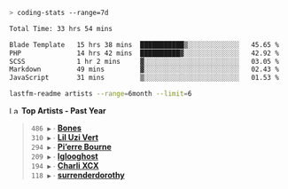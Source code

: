 ```zsh
> coding-stats --range=7d
```

<!--START_SECTION:waka-->

```txt
Total Time: 33 hrs 54 mins

Blade Template   15 hrs 38 mins  ███████████▒░░░░░░░░░░░░░   45.65 %
PHP              14 hrs 42 mins  ██████████▓░░░░░░░░░░░░░░   42.92 %
SCSS             1 hr 2 mins     ▓░░░░░░░░░░░░░░░░░░░░░░░░   03.05 %
Markdown         49 mins         ▓░░░░░░░░░░░░░░░░░░░░░░░░   02.43 %
JavaScript       31 mins         ▒░░░░░░░░░░░░░░░░░░░░░░░░   01.53 %
```

<!--END_SECTION:waka-->

```zsh
lastfm-readme artists --range=6month --limit=6
```

<!--START_LASTFM_ARTISTS:{"period": "12month", "rows": 6}-->
<a href="https://last.fm" target="_blank"><img src="https://user-images.githubusercontent.com/17434202/215290617-e793598d-d7c9-428f-9975-156db1ba89cc.svg" alt="Last.fm Logo" width="18" height="13"/></a> **Top Artists - Past Year**

> `486 ▶️` ∙ **[Bones](https://www.last.fm/music/Bones)**<br/>
> `310 ▶️` ∙ **[Lil Uzi Vert](https://www.last.fm/music/Lil+Uzi+Vert)**<br/>
> `294 ▶️` ∙ **[Pi’erre Bourne](https://www.last.fm/music/Pi%E2%80%99erre+Bourne)**<br/>
> `209 ▶️` ∙ **[Iglooghost](https://www.last.fm/music/Iglooghost)**<br/>
> `194 ▶️` ∙ **[Charli XCX](https://www.last.fm/music/Charli+XCX)**<br/>
> `118 ▶️` ∙ **[surrenderdorothy](https://www.last.fm/music/surrenderdorothy)**<br/>
<!--END_LASTFM_ARTISTS-->
